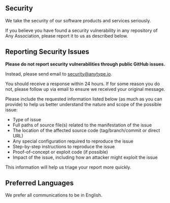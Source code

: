 
## Security

We take the security of our software products and services seriously.

If you believe you have found a security vulnerability in any  repository of Any Association, please report it to us as described below.

## Reporting Security Issues

**Please do not report security vulnerabilities through public GitHub issues.**

Instead, please send email to [security@anytype.io](mailto:security@anytype.io).

You should receive a response within 24 hours. If for some reason you do not, please follow up via email to ensure we received your original message.

Please include the requested information listed below (as much as you can provide) to help us better understand the nature and scope of the possible issue:

  * Type of issue
  * Full paths of source file(s) related to the manifestation of the issue
  * The location of the affected source code (tag/branch/commit or direct URL)
  * Any special configuration required to reproduce the issue
  * Step-by-step instructions to reproduce the issue
  * Proof-of-concept or exploit code (if possible)
  * Impact of the issue, including how an attacker might exploit the issue

This information will help us triage your report more quickly.

## Preferred Languages

We prefer all communications to be in English.